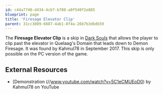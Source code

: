 ```yaml
---
id: c44a7740-d434-4cb7-b708-a0f540f2e885
blueprint: page
title: 'Firesage Elevator Clip'
parent: 31cc3809-6887-4ab1-8f4a-26b7b3dbdb59
---
```

The **Firesage Elevator Clip** is a skip in [Dark Souls](/darksouls) that allows the player to clip past the elevator in Quelaag's Domain that leads down to Demon Firesage. It was found by Kahmul78 in September 2017. This skip is only possible on the PC version of the game.

## External Resources

- [Demonstration (//www.youtube.com/watch?v=5C1eCMUEoD0) by Kahmul78 on YouTube

